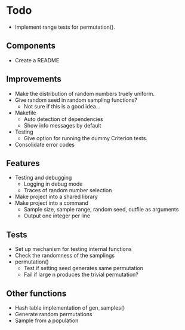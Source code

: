 # Todo

* Implement range tests for permutation().

## Components

* Create a README


## Improvements

* Make the distribution of random numbers truely uniform.
* Give random seed in random sampling functions?
  * Not sure if this is a good idea...
* Makefile
  * Auto detection of dependencies
  * Show info messages by default
* Testing
  * Give option for running the dummy Criterion tests.
* Consolidate error codes


## Features

* Testing and debugging
  * Logging in debug mode
  * Traces of random number selection
* Make project into a shared library
* Make project into a command
  * Sample size, sample range, random seed, outfile as arguments
  * Output one integer per line


## Tests

* Set up mechanism for testing internal functions
* Check the randomness of the samplings
* permutation()
  * Test if setting seed generates same permutation
  * Fail if large n produces the trivial permutation?


## Other functions

* Hash table implementation of gen_samples()
* Generate random permutations
* Sample from a population